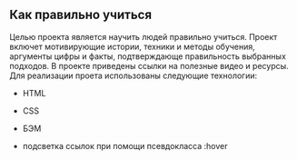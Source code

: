 ## Как правильно учиться
Целью проекта является научить людей правильно учиться. Проект включет мотивирующие истории, техники и методы обучения, аргументы цифры и факты, подтверждающе правильность выбранных подходов. В проекте приведены ссылки на полезные видео и ресурсы.
Для реализации проета использованы следующие технологии:

* HTML

* CSS 

* БЭМ

* подсветка ссылок при помощи псевдокласса :hover
